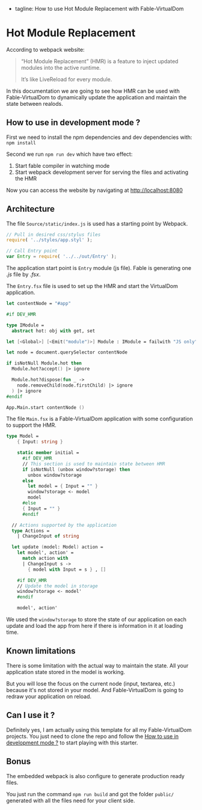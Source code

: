  - tagline: How to use Hot Module Replacement with Fable-VirtualDom

# Hot Module Replacement

According to webpack website:

> “Hot Module Replacement” (HMR) is a feature to inject updated modules into the active runtime.
>
> It’s like LiveReload for every module.

In this documentation we are going to see how HMR can be used with Fable-VirtualDom to dynamically update the application and maintain the state between realods.


## How to use in development mode ?

First we need to install the npm dependencies and dev dependencies with: `npm install`

Second we run `npm run dev` which have two effect:

1. Start fable compiler in watching mode
2. Start webpack development server for serving the files and activating the HMR

Now you can access the website by navigating at [http://localhost:8080](http://localhost:8080)


## Architecture

The file `Source/static/index.js` is used has a starting point by Webpack.

```js
// Pull in desired css/stylus files
require( '../styles/app.styl' );

// Call Entry point
var Entry = require( '../../out/Entry' );
```

The application start point is `Entry` module (js file).
Fable is generating one *.js* file by *.fsx*.

The `Entry.fsx` file is used to set up the HMR and start the VirtualDom application.

```fsharp
let contentNode = "#app"

#if DEV_HMR

type IModule =
  abstract hot: obj with get, set

let [<Global>] [<Emit("module")>] Module : IModule = failwith "JS only"

let node = document.querySelector contentNode

if isNotNull Module.hot then
  Module.hot?accept() |> ignore

  Module.hot?dispose(fun _ ->
    node.removeChild(node.firstChild) |> ignore
  ) |> ignore
#endif

App.Main.start contentNode ()
```

The file `Main.fsx` is a Fable-VirtualDom application with some configuration to support the HMR. 

```fsharp
type Model =
    { Input: string }

    static member initial =
      #if DEV_HMR
      // This section is used to maintain state between HMR
      if isNotNull (unbox window?storage) then
        unbox window?storage
      else
        let model = { Input = "" }
        window?storage <- model
        model
      #else
      { Input = "" }
      #endif

  // Actions supported by the application
  type Actions =
    | ChangeInput of string

  let update (model: Model) action =
    let model', action' =
      match action with
      | ChangeInput s ->
        { model with Input = s } , []

    #if DEV_HMR
    // Update the model in storage
    window?storage <- model'
    #endif

    model', action'
```

We used the `window?storage` to store the state of our application on each update and load the app from here if there is information in it at loading time.

## Known limitations

There is some limitation with the actual way to maintain the state. All your application state stored in the model is working. 

But you will lose the focus on the current node (input, textarea, etc.) because it's not stored in your model. 
And Fable-VirtualDom is going to redraw your application on reload.

## Can I use it ?

Definitely yes, I am actually using this template for all my Fable-VirtualDom projects. 
You just need to clone the repo and follow the [How to use in development mode ?](#How-to-use-in-development-mode) to start playing with this starter.

## Bonus

The embedded webpack is also configure to generate production ready files. 

You just run the command `npm run build` and got the folder `public/` generated with all the files need for your client side.
